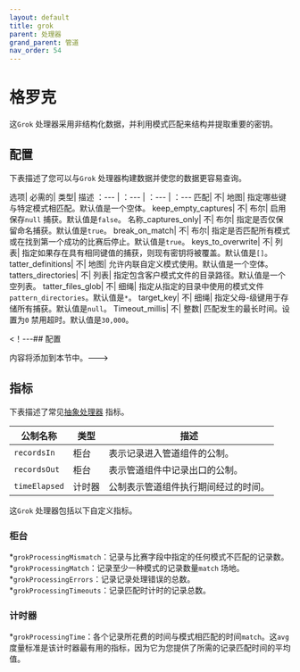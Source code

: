 ```yaml
---
layout: default
title: grok
parent: 处理器
grand_parent: 管道
nav_order: 54
---
```


# 格罗克


这`Grok` 处理器采用非结构化数据，并利用模式匹配来结构并提取重要的密钥。

## 配置

下表描述了您可以与`Grok` 处理器构建数据并使您的数据更容易查询。

选项| 必需的| 类型| 描述
：--- | ：--- | ：--- | ：---
匹配| 不| 地图| 指定哪些键与特定模式相匹配。默认值是一个空体。
keep_empty_captures| 不| 布尔| 启用保存`null` 捕获。默认值是`false`。
名称_captures_only| 不| 布尔| 指定是否仅保留命名捕获。默认值是`true`。
break_on_match| 不| 布尔| 指定是否匹配所有模式或在找到第一个成功的比赛后停止。默认值是`true`。
keys_to_overwrite| 不| 列表| 指定如果存在具有相同键值的捕获，则现有密钥将被覆盖。默认值是`[]`。
tatter_definitions| 不| 地图| 允许内联自定义模式使用。默认值是一个空体。
tatters_directories| 不| 列表| 指定包含客户模式文件的目录路径。默认值是一个空列表。
tatter_files_glob| 不| 细绳| 指定从指定的目录中使用的模式文件`pattern_directories`。默认值是`*`。
target_key| 不| 细绳| 指定父母-级键用于存储所有捕获。默认值是`null`。
Timeout_millis| 不| 整数| 匹配发生的最长时间。设置为`0` 禁用超时。默认值是`30,000`。

<！---## 配置

内容将添加到本节中。--->

## 指标

下表描述了常见[抽象处理器](https://github.com/opensearch-project/data-prepper/blob/main/data-prepper-api/src/main/java/org/opensearch/dataprepper/model/processor/AbstractProcessor.java) 指标。

| 公制名称| 类型| 描述|
| ------------- | ---- | -----------|
| `recordsIn` | 柜台| 表示记录进入管道组件的公制。|
| `recordsOut` | 柜台| 表示管道组件中记录出口的公制。|
| `timeElapsed` | 计时器| 公制表示管道组件执行期间经过的时间。|

这`Grok` 处理器包括以下自定义指标。

### 柜台

*`grokProcessingMismatch`：记录与比赛字段中指定的任何模式不匹配的记录数。
*`grokProcessingMatch`：记录至少一种模式的记录数量`match` 场地。
*`grokProcessingErrors`：记录记录处理错误的总数。
*`grokProcessingTimeouts`：记录匹配时计时的记录总数。

### 计时器

*`grokProcessingTime`：各个记录所花费的时间与模式相匹配的时间`match`。这`avg` 度量标准是该计时器最有用的指标，因为它为您提供了所需的记录匹配时间的平均值。

